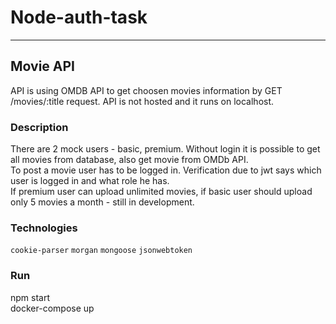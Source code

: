 # Node-auth-task
---
## Movie API 
API is using OMDB API to get choosen movies information by GET /movies/:title request.
API is not hosted and it runs on localhost.

### Description
There are 2 mock users - basic, premium. Without login it is possible to get all movies from database, also get movie from OMDb API. </br>
To post a movie user has to be logged in. Verification due to jwt says which user is logged in and what role he has.</br>
If premium user can upload unlimited movies, if basic user should upload only 5 movies a month - still in development.

### Technologies
`cookie-parser`
`morgan`
`mongoose`
`jsonwebtoken`

### Run
npm start </br>
docker-compose up
